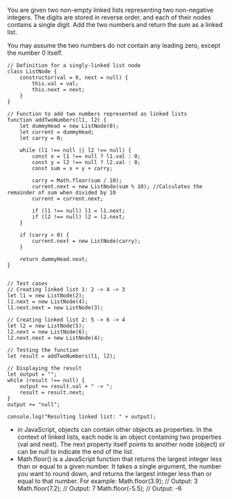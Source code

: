 You are given two non-empty linked lists representing two non-negative integers. The digits are stored in reverse order, and each of their nodes contains a single digit. Add the two numbers and return the sum as a linked list.

You may assume the two numbers do not contain any leading zero, except the number 0 itself.
```
// Definition for a singly-linked list node
class ListNode {
    constructor(val = 0, next = null) {
        this.val = val;
        this.next = next;
    }
}

// Function to add two numbers represented as linked lists
function addTwoNumbers(l1, l2) {
    let dummyHead = new ListNode(0);
    let current = dummyHead;
    let carry = 0;

    while (l1 !== null || l2 !== null) {
        const x = l1 !== null ? l1.val : 0;
        const y = l2 !== null ? l2.val : 0;
        const sum = x + y + carry;

        carry = Math.floor(sum / 10);
        current.next = new ListNode(sum % 10); //Calculates the remainder of sum when divided by 10
        current = current.next;

        if (l1 !== null) l1 = l1.next;
        if (l2 !== null) l2 = l2.next;
    }

    if (carry > 0) {
        current.next = new ListNode(carry);
    }

    return dummyHead.next;
}


// Test cases
// Creating linked list 1: 2 -> 4 -> 3
let l1 = new ListNode(2);
l1.next = new ListNode(4);
l1.next.next = new ListNode(3);

// Creating linked list 2: 5 -> 6 -> 4
let l2 = new ListNode(5);
l2.next = new ListNode(6);
l2.next.next = new ListNode(4);

// Testing the function
let result = addTwoNumbers(l1, l2);

// Displaying the result
let output = "";
while (result !== null) {
    output += result.val + " -> ";
    result = result.next;
}
output += "null";

console.log("Resulting linked list: " + output);
```
*  in JavaScript, objects can contain other objects as properties. In the context of linked lists, each node is an object containing two properties (val and next). The next property itself points to another node (object) or can be null to indicate the end of the list.
* Math.floor() is a JavaScript function that returns the largest integer less than or equal to a given number. It takes a single argument, the number you want to round down, and returns the largest integer less than or equal to that number.
For example:
Math.floor(3.9); // Output: 3
Math.floor(7.2); // Output: 7
Math.floor(-5.5); // Output: -6

